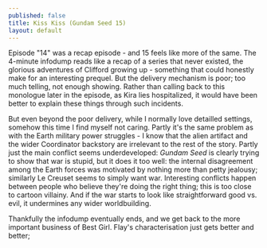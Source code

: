 ```yaml
---
published: false
title: Kiss Kiss (Gundam Seed 15)
layout: default
---
```



Episode "14" was a recap episode - and 15 feels like more of the same. The 4-minute infodump reads like a recap of a series that never existed, the glorious adventures of Clifford growing up - something that could honestly make for an interesting prequel. But the delivery mechanism is poor; too much telling, not enough showing. Rather than calling back to this monologue later in the episode, as Kira lies hospitalized, it would have been better to explain these things through such incidents.

But even beyond the poor delivery, while I normally love detailled settings, somehow this time I find myself not caring. Partly it's the same problem as with the Earth military power struggles - I know that the alien artifact and the wider Coordinator backstory are irrelevant to the rest of the story. Partly just the main conflict seems underdeveloped: *Gundam Seed* is clearly trying to show that war is stupid, but it does it too well: the internal disagreement among the Earth forces was motivated by nothing more than petty jealousy; similarly Le Creuset seems to simply want war. Interesting conflicts happen between people who believe they're doing the right thing; this is too close to cartoon villainy. And if the war starts to look like straightforward good vs. evil, it undermines any wider worldbuilding.

Thankfully the infodump eventually ends, and we get back to the more important business of Best Girl. Flay's characterisation just gets better and better; 